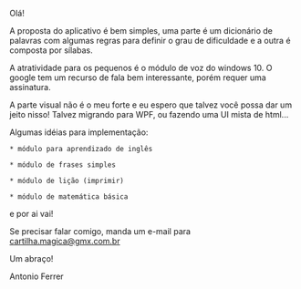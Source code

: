﻿Olá!

A proposta do aplicativo é bem simples, uma parte é um dicionário de palavras com algumas regras para definir o grau de dificuldade e a outra é composta por sílabas.

A atratividade para os pequenos é o módulo de voz do windows 10. O google tem um recurso de fala bem interessante, porém requer uma assinatura.

A parte visual não é o meu forte e eu espero que talvez você possa dar um jeito nisso! Talvez migrando para WPF, ou fazendo uma UI mista de html... 

Algumas idéias para implementação: 

	* módulo para aprendizado de inglês

	* módulo de frases simples

	* módulo de lição (imprimir)

	* módulo de matemática básica

e por ai vai!

Se precisar falar comigo, manda um e-mail para cartilha.magica@gmx.com.br

Um abraço!

Antonio Ferrer
